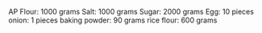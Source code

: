 AP Flour: 1000 grams
Salt: 1000 grams
Sugar: 2000 grams
Egg: 10 pieces
onion: 1 pieces
baking powder: 90 grams
rice flour: 600 grams